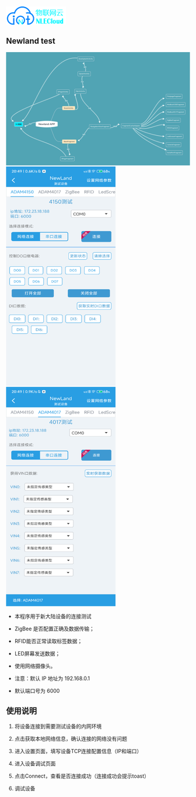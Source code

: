 ![](app/src/main/res/drawable/newland_logo.png)
## Newland test

<img height="310" src="img/Newland APP.png" width="610"/>

<img height="600" src="img/4150_img-1.png" width="300"/>

<img height="600" src="img/4017_img_2.png" width="300"/>


- 本程序用于新大陆设备的连接测试

- ZigBee 是否配置正确及数据传输；
- RFID能否正常读取标签数据；
- LED屏幕发送数据； 
- 使用网络摄像头。
- 注意：默认 IP 地址为 192.168.0.1
- 默认端口号为 6000

## 使用说明

1. 将设备连接到需要测试设备的内网环境

2. 点击获取本地网络信息，确认连接的网络没有问题

3. 进入设置页面，填写设备TCP连接配置信息（IP和端口）

4. 进入设备调试页面

5. 点击Connect，查看是否连接成功（连接成功会提示toast）

6. 调试设备